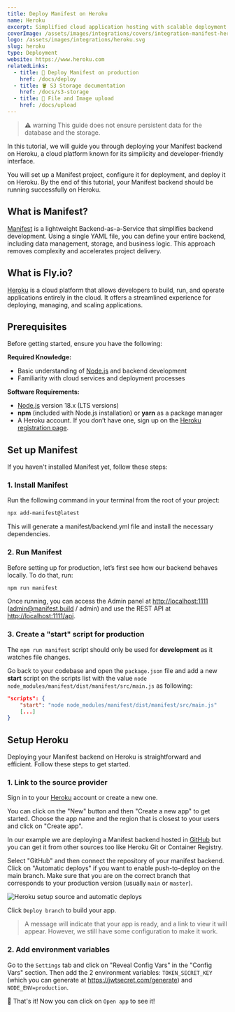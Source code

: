 ```yaml
---
title: Deploy Manifest on Heroku
name: Heroku
excerpt: Simplified cloud application hosting with scalable deployment options.
coverImage: /assets/images/integrations/covers/integration-manifest-heroku.svg
logo: /assets/images/integrations/heroku.svg
slug: heroku
type: Deployment
website: https://www.heroku.com
relatedLinks:
  - title: 🚀 Deploy Manifest on production
    href: /docs/deploy
  - title: 🪣 S3 Storage documentation
    href: /docs/s3-storage
  - title: 📂 File and Image upload
    href: /docs/upload
---
```


> ⚠️ warning
> This guide does not ensure persistent data for the database and the storage.

In this tutorial, we will guide you through deploying your Manifest backend on Heroku, a cloud platform known for its simplicity and developer-friendly interface.

You will set up a Manifest project, configure it for deployment, and deploy it on Heroku. By the end of this tutorial, your Manifest backend should be running successfully on Heroku.

## What is Manifest?

[Manifest](/) is a lightweight Backend-as-a-Service that simplifies backend development. Using a single YAML file, you can define your entire backend, including data management, storage, and business logic. This approach removes complexity and accelerates project delivery.

## What is Fly.io?

[Heroku](https://www.heroku.com) is a cloud platform that allows developers to build, run, and operate applications entirely in the cloud. It offers a streamlined experience for deploying, managing, and scaling applications.

## Prerequisites

Before getting started, ensure you have the following:

**Required Knowledge:**

- Basic understanding of [Node.js](https://nodejs.org/en/) and backend development
- Familiarity with cloud services and deployment processes

**Software Requirements:**

- [Node.js](https://nodejs.org/en/) version 18.x (LTS versions)
- **npm** (included with Node.js installation) or **yarn** as a package manager
- A Heroku account. If you don’t have one, sign up on the [Heroku registration page](https://signup.heroku.com).

## Set up Manifest

If you haven't installed Manifest yet, follow these steps:

### 1. Install Manifest

Run the following command in your terminal from the root of your project:

```bash
npx add-manifest@latest
```

This will generate a manifest/backend.yml file and install the necessary dependencies.

### 2. Run Manifest

Before setting up for production, let’s first see how our backend behaves locally. To do that, run:

```bash
npm run manifest
```

Once running, you can access the Admin panel at [http://localhost:1111](http://localhost:1111) (admin@manifest.build / admin) and use the REST API at [http://localhost:1111/api](http://localhost:1111/api).

### 3. Create a "start" script for production

The `npm run manifest` script should only be used for **development** as it watches file changes.

Go back to your codebase and open the `package.json` file and add a new **start** script on the scripts list with the value `node node_modules/manifest/dist/manifest/src/main.js` as following:

```json title="package.json"
"scripts": {
    "start": "node node_modules/manifest/dist/manifest/src/main.js"
    [...]
}
```

## Setup Heroku

Deploying your Manifest backend on Heroku is straightforward and efficient. Follow these steps to get started.

### 1. Link to the source provider

Sign in to your [Heroku](https://heroku.com) account or create a new one.

You can click on the "New" button and then "Create a new app" to get started. Choose the app name and the region that is closest to your users and click on "Create app".

In our example we are deploying a Manifest backend hosted in [GitHub](https://github.com) but you can get it from other sources too like Heroku Git or Container Registry.

Select "GitHub" and then connect the repository of your manifest backend. Click on "Automatic deploys" if you want to enable push-to-deploy on the main branch. Make sure that you are on the correct branch that corresponds to your production version (usually `main` or `master`).

![Heroku setup source and automatic deploys](/assets/images/integrations/content/heroku1.png)

Click `Deploy branch` to build your app.

> A message will indicate that your app is ready, and a link to view it will appear. However, we still have some configuration to make it work.

### 2. Add environment variables

Go to the `Settings` tab and click on "Reveal Config Vars" in the "Config Vars" section. Then add the 2 environment variables: `TOKEN_SECRET_KEY` (which you can generate at https://jwtsecret.com/generate) and `NODE_ENV=production`.

🎉 That's it! Now you can click on `Open app` to see it!
